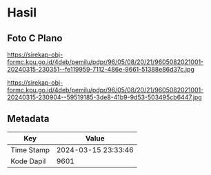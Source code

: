 # Hasil

## Foto C Plano

https://sirekap-obj-formc.kpu.go.id/4deb/pemilu/pdpr/96/05/08/20/21/9605082021001-20240315-230351--fe119959-7112-486e-9661-51388e86d37c.jpg

https://sirekap-obj-formc.kpu.go.id/4deb/pemilu/pdpr/96/05/08/20/21/9605082021001-20240315-230904--59519185-3de8-41b9-9d53-503495cb6447.jpg


## Metadata

| Key        | Value               |
| ---------- | ------------------- |
| Time Stamp | 2024-03-15 23:33:46 |
| Kode Dapil | 9601                |




